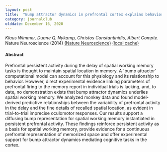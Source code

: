 ```yaml
---
layout: post
title:  "Bump attractor dynamics in prefrontal cortex explains behavioral precision in spatial working memory (2014)"
category: journalclub
olddate: December 16, 2020
---
```

 
*Klaus Wimmer, Duane Q. Nykamp, Christos Constantinidis, Albert Compte*. Nature Neuroscience (2014) 
[(Nature Neuroscience)](https://www.nature.com/articles/nn.3645)
[(local cache)]({{site.url}}/journalclub/JCpapers/wimmerBumpAttractorDynamics2014.pdf)

#### Abstract
Prefrontal persistent activity during the delay of spatial working memory tasks is thought to maintain spatial location in memory. A 'bump attractor' computational model can account for this physiology and its relationship to behavior. However, direct experimental evidence linking parameters of prefrontal firing to the memory report in individual trials is lacking, and, to date, no demonstration exists that bump attractor dynamics underlies spatial working memory. We analyzed monkey data and found model-derived predictive relationships between the variability of prefrontal activity in the delay and the fine details of recalled spatial location, as evident in trial-to-trial imprecise oculomotor responses. Our results support a diffusing bump representation for spatial working memory instantiated in persistent prefrontal activity. These findings reinforce persistent activity as a basis for spatial working memory, provide evidence for a continuous prefrontal representation of memorized space and offer experimental support for bump attractor dynamics mediating cognitive tasks in the cortex.